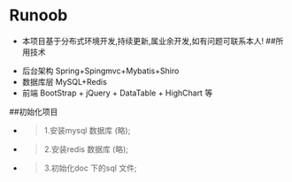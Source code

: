# Runoob
- 本项目基于分布式环境开发,持续更新,属业余开发,如有问题可联系本人!
##所用技术
* 后台架构 Spring+Spingmvc+Mybatis+Shiro
* 数据库层 MySQL+Redis
* 前端 BootStrap + jQuery + DataTable + HighChart 等

##初始化项目
* >1.安装mysql 数据库 (略);
* >2.安装redis 数据库 (略);
* >3.初始化doc 下的sql 文件;



